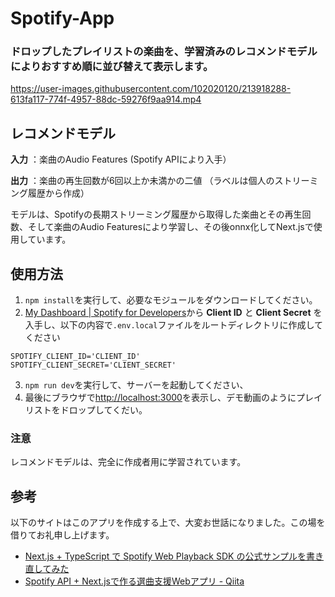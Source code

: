 # Spotify-App

### ドロップしたプレイリストの楽曲を、学習済みのレコメンドモデルによりおすすめ順に並び替えて表示します。

https://user-images.githubusercontent.com/102020120/213918288-613fa117-774f-4957-88dc-59276f9aa914.mp4

## レコメンドモデル
**入力** ：楽曲のAudio Features (Spotify APIにより入手）

**出力** ：楽曲の再生回数が6回以上か未満かの二値 （ラベルは個人のストリーミング履歴から作成）

モデルは、Spotifyの長期ストリーミング履歴から取得した楽曲とその再生回数、そして楽曲のAudio Featuresにより学習し、その後onnx化してNext.jsで使用しています。

## 使用方法
1. `npm install`を実行して、必要なモジュールをダウンロードしてください。
2. [My Dashboard | Spotify for Developers](https://developer.spotify.com/dashboard/)から __Client ID__ と __Client Secret__ を入手し、以下の内容で`.env.local`ファイルをルートディレクトリに作成してください

```
SPOTIFY_CLIENT_ID='CLIENT_ID'
SPOTIFY_CLIENT_SECRET='CLIENT_SECRET'
```
3. `npm run dev`を実行して、サーバーを起動してください、
4. 最後にブラウザで[http://localhost:3000](http://localhost:3000)を表示し、デモ動画のようにプレイリストをドロップしてくだい。

### 注意
レコメンドモデルは、完全に作成者用に学習されています。

## 参考
以下のサイトはこのアプリを作成する上で、大変お世話になりました。この場を借りてお礼申し上げます。
- [Next.js + TypeScript で Spotify Web Playback SDK の公式サンプルを書き直してみた](https://zenn.dev/ossamoon/articles/ef20bf19284fd8)
- [Spotify API + Next.jsで作る選曲支援Webアプリ - Qiita](https://qiita.com/Yuki_Oshima/items/82116e4044687b16ef60)

